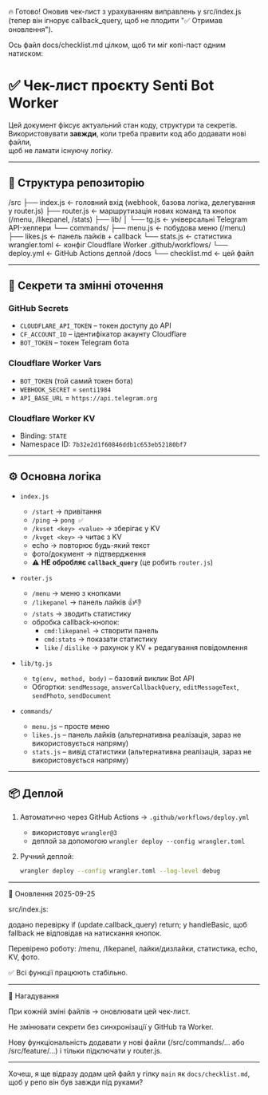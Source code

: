 🔥 Готово!
Оновив чек-лист з урахуванням виправлень у src/index.js (тепер він ігнорує callback_query, щоб не плодити "✅ Отримав оновлення").

Ось файл docs/checklist.md цілком, щоб ти міг копі-паст одним натиском:

# ✅ Чек-лист проєкту Senti Bot Worker

Цей документ фіксує актуальний стан коду, структури та секретів.  
Використовувати **завжди**, коли треба правити код або додавати нові файли,  
щоб не ламати існуючу логіку.

---

## 📂 Структура репозиторію

/src ├── index.js        ← головний вхід (webhook, базова логіка, делегування у router.js) ├── router.js       ← маршрутизація нових команд та кнопок (/menu, /likepanel, /stats) ├── lib/ │     └── tg.js     ← універсальні Telegram API-хелпери └── commands/ ├── menu.js   ← побудова меню (/menu) ├── likes.js  ← панель лайків + callback └── stats.js  ← статистика wrangler.toml         ← конфіг Cloudflare Worker .github/workflows/ └── deploy.yml      ← GitHub Actions деплой /docs └── checklist.md    ← цей файл

---

## 🔑 Секрети та змінні оточення

### GitHub Secrets
- `CLOUDFLARE_API_TOKEN` – токен доступу до API
- `CF_ACCOUNT_ID` – ідентифікатор акаунту Cloudflare
- `BOT_TOKEN` – токен Telegram бота

### Cloudflare Worker Vars
- `BOT_TOKEN` (той самий токен бота)
- `WEBHOOK_SECRET` = `senti1984`
- `API_BASE_URL` = `https://api.telegram.org`

### Cloudflare Worker KV
- Binding: `STATE`
- Namespace ID: `7b32e2d1f60846ddb1c653eb52180bf7`

---

## ⚙️ Основна логіка

- `index.js`
  - `/start` → привітання
  - `/ping` → `pong ✅`
  - `/kvset <key> <value>` → зберігає у KV
  - `/kvget <key>` → читає з KV
  - echo → повторює будь-який текст
  - фото/документ → підтвердження  
  - ⚠️ **НЕ обробляє `callback_query`** (це робить `router.js`)

- `router.js`
  - `/menu` → меню з кнопками
  - `/likepanel` → панель лайків 👍👎
  - `/stats` → зводить статистику
  - обробка callback-кнопок:
    - `cmd:likepanel` → створити панель
    - `cmd:stats` → показати статистику
    - `like` / `dislike` → рахунок у KV + редагування повідомлення

- `lib/tg.js`
  - `tg(env, method, body)` – базовий виклик Bot API
  - Обгортки: `sendMessage`, `answerCallbackQuery`, `editMessageText`, `sendPhoto`, `sendDocument`

- `commands/`
  - `menu.js` – просте меню
  - `likes.js` – панель лайків (альтернативна реалізація, зараз не використовується напряму)
  - `stats.js` – вивід статистики (альтернативна реалізація, зараз не використовується напряму)

---

## 📦 Деплой

1. Автоматично через GitHub Actions → `.github/workflows/deploy.yml`
   - використовує `wrangler@3`
   - деплой за допомогою `wrangler deploy --config wrangler.toml`

2. Ручний деплой:
   ```bash
   wrangler deploy --config wrangler.toml --log-level debug


---

📝 Оновлення 2025-09-25

src/index.js:

додано перевірку if (update.callback_query) return; у handleBasic,
щоб fallback не відповідав на натискання кнопок.


Перевірено роботу: /menu, /likepanel, лайки/дизлайки, статистика, echo, KV, фото.

✅ Всі функції працюють стабільно.



---

🚦 Нагадування

При кожній зміні файлів → оновлювати цей чек-лист.

Не змінювати секрети без синхронізації у GitHub та Worker.

Нову функціональність додавати у нові файли (/src/commands/... або /src/feature/...)
і тільки підключати у router.js.


---

Хочеш, я ще відразу додам цей файл у гілку `main` як `docs/checklist.md`, щоб у репо він був завжди під руками?

